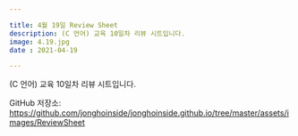 ```yaml
---

title: 4월 19일 Review Sheet
description: (C 언어) 교육 10일차 리뷰 시트입니다.
image: 4.19.jpg
date : 2021-04-19

---
```


(C 언어) 교육 10일차 리뷰 시트입니다.

GitHub 저장소: <https://github.com/jonghoinside/jonghoinside.github.io/tree/master/assets/images/ReviewSheet>

